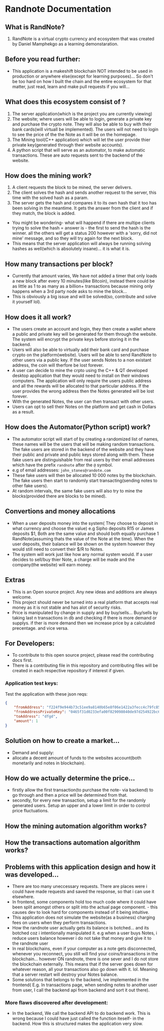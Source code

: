 # Randnote Documentation

## What is RandNote? 
1. RandNote is a virtual crypto currency and ecosystem that was created by Daniel Mamphekgo as a learning demonstaration.

## Before you read further:
- This application is a makeshift blockchain NOT intended to be used in production or anywhere else(except for learning purposes)... So don't be too hard on how I built the chain and the entire ecosystem for that matter, just read, learn and make pull requests if you will...

## What does this ecosystem consist of ?
1. The server application(which is the project you are currently viewing)
2. The website; where users will be able to login, generate a private key and purchase the crypto note. They will also be able to buy with their bank cards(will virtuall be implemented). The users will not need to login to see the price of the the Note as it will be on the homepage.
3. The Mining tool(C++ application) which will let the user provide thier private key(generated through their website accounts).
4. A python script that will serve as an automator, to make automatic transactions. These are auto requests sent to the backend of the website.

## How does the mining work?
1. A client requests the block to be mined, the server delivers.
2. The client solves the hash and sends another request to the server, this time with the solved hash as a param.
3. The server gets the hash and compares it to its own hash that it too has been solving in the meantime. It gets the answer from the client and if they match, the block is added.
- You might be wondering- what will happend if there are multipe clients trying to solve the hash = answer is - the first to send the hash is the winner. all the others will get a status 200 however with a 'sorry, did not mine' message, and so they will try again for the next block.
- This means that the server application will always be running solving hashes as well(which is absolutely insane)... it is what it is.

## How many transactions per block?
- Currently that amount varies, We have not added a timer that only loads a new block after every 10 minutes(like Bitcoin), instead there could be as little as 1 to as many as a billion+ transactions because mining only happens when a 3rd party node asks to mine the block... 
- This is obviously a big issue and will be solved(so, contribute and solve it yourself lol).

## How does it all work? 
- The users create an account and login, they then create a wallet where a public and private key will be generated for them through the website. The system will encrypt the private keys before storing it in the backend.
- Users will also be able to virtually add their bank card and purchase crypto on the platform(website). Users will be able to send RandNote to other users via a public key. If the user sends Notes to a non existant address, the coin will therfore be lost forever.
- A user can decide to mine the crpto using the C++ & QT developed desktop application that they would need to install on their windows computers. The application will only require the users public address and all the rewards will be allocated to that particular address. If the user provides the wrong address then the Notes generated will be lost forever.
- With the generated Notes, the user can then transact with other users. 
- Users can opt to sell their Notes on the platform and get cash in Dollars as a result. 

## How does the Automator(Python script) work?
- The automator script will start of by creating a randomized list of names, these names will be the users that will be making random transactions. The fake users are stored in the backend of the website and they have their public and private and public keys stored along with them. These fake users are distinguishable from real users by their email addresses which have the prefix `randnote` after the `@` symbol.
- e.g of email addresses: `john_stones@randote.com`
- These fake users will then be allocated 10 000 notes by the blockchain. The fake users then start to randomly start transacting(sending notes to other fake users).
- At random intervals, the same fake users will also try to mine the blocks(provided there are blocks to be mined). 

## Convertions and money allocations
- When a user deposits money into the system( They choose to deposit in what currency and choose the value) e.g Sipho deposits R15 or James deposits $1, 
Both are the same value and should both equally purchase 1 RandNote(assuming thats the value of the Note at the time). When the user deposits, their balance will be shown on the system however they would still need to convert their $/R to Notes. 
- The system will work just like how any normal system would. If a user decides to sell/buy thier Note, a charge will be made and the company(the website) will earn money.

## Extras
- This is an Open source project. Any new ideas and additions are always welcome.
- This project should never be turned into a real platform that accepts real money as it is not stable and has alot of security risks.
- Price is manipulated by change in supply and by buy/sells... Buy/sells by taking last n transactions in db and checking if there is more demand or supplys. if ther is more demand then we increase price by a calculated precentage. and vice versa.

## For Developers:
- To contribute to this open source project, please read the contributing docs first.
- There is a contributing file in this repository and contributing files will be created in each respective repository if interest if given.

### Application test keys:
Test the application with these json reqs:
```json
{
    "fromAddress": "f224f9e944b73c51ee9a8140b65e8f06e1422a3fecc4c79fc8577bc80a427ce0",
    "fromAddressPrivateKey": "0465f31d0233efa00f829098040de97d254922bc6730a2f59bee6525e203a5c3f10168be5391b28eb9fa81a0aa87583040c2e9542b7aad50666577b446239d6fc3",
    "toAddress": "dfgd",
    "amount": 1
}
```

## Solution on how to create a market...
- Demand and supply: 
- allocate a decent amount of funds to the websites account(both monetarily and notes in blockchain).

## How do we actually determine the price...
- firstly allow the first transaction(to purchase the note- via backend) to go through and then a price will be determined from that.
- secondly, for every new transaction, setup a limit for the randomly generated users. Setup an upper and a lower limit in order to control price fluctuations.


## How the mining automation algorithm works?

## How the transactions automation algorithm works?



## Problems with this application design and how it was developed...
- There are too many uneccessary requests. There are places were i could have made requests and saved the response, so that i can use it elsewhere.
- In frontend, some components hold too much code where it could have been split amongst others or split into the actual page component. - this causes dev to look hard for components instead of it being intuitive.
- This application does not simulate the website(as a business) charging fees on users when they perform transactions.
- How the randnote user actually gets its balance is botched... and its botched coz i intentionally manipulated it. e.g when a user buys Notes, i reduce users balance however i do not take that money and give it to the randnote user
- In real blockchains, even if your computer as a note gets disconnected, whenever you reconnect, you still will find your coins/transactions in the blockchain... however ON randnote, there is one sever and I do not store the blockchain externally. This means that if the server goes down for whatever reason, all your transactions also go down with it. lol. Meaning that a server restart will destroy your Notes balance.
- Some solutions that belongs to the backend, ive implemented in the frontend( E.g. In transactions page, when sending notes to another user from user, I call the backend api from backend and sort it out there).

### More flaws discovered after development:
- In the backend, We call the backend API to do backend work. This is wrong because I could have just called the function iteself- in the backend. How this is structured makes the application very slow.
